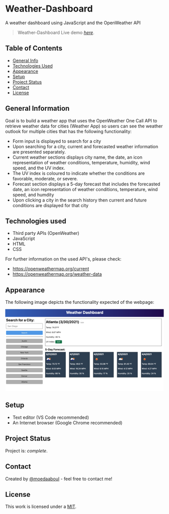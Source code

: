 # Weather-Dashboard

A weather dashboard using JavaScript and the OpenWeather API

> Weather-Dashboard
> Live demo [_here_](https://moedaaboul.github.io/weather-dashboard/).

## Table of Contents

- [General Info](#general-information)
- [Technologies Used](#technologies-used)
- [Appearance](#appearance)
- [Setup](#setup)
- [Project Status](#project-status)
- [Contact](#contact)
- [License](#license)

## General Information

Goal is to build a weather app that uses the OpenWeather One Call API to retrieve weather data for cities (Weather App) so users can see the weather outlook for multiple cities that has the following functionality:

- Form input is displayed to search for a city
- Upon searching for a city, current and forecasted weather information are presented separately.
- Current weather sections displays city name, the date, an icon representation of weather conditions, temperature, humidity, wind speed, and the UV index.
- The UV index is coloured to indicate whether the conditions are favorable, moderate, or severe.
- Forecast section displays a 5-day forecast that includes the forecasted date, an icon representation of weather conditions, temperature, wind speed, and humdity
- Upon clicking a city in the search history then current and future conditions are displayed for that city

## Technologies used

- Third party APIs (OpenWeather)
- JavaScript
- HTML
- CSS

For further information on the used API's, please check:

- https://openweathermap.org/current
- https://openweathermap.org/weather-data

## Appearance

The following image depicts the functionality expected of the webpage:

![A user is presented with a weather dashboard that presents current and a 5 day weather forecast.](./Images/demo.png)

## Setup

- Text editor (VS Code recommended)
- An Internet browser (Google Chrome recommended)

## Project Status

Project is: _complete_.

## Contact

Created by [@moedaaboul](https://github.com/moedaaboul) - feel free to contact me!

## License

This work is licensed under a
[MIT](https://github.com/moedaaboul/weather-dashboard/blob/main/LICENSE).


